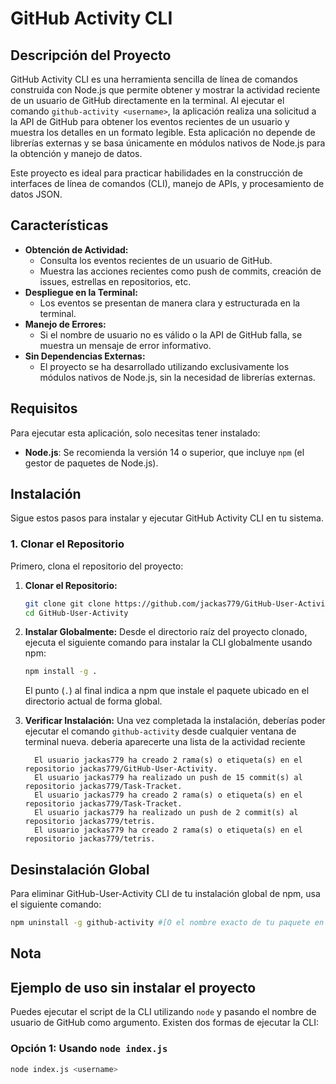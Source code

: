 # GitHub Activity CLI

## Descripción del Proyecto

GitHub Activity CLI es una herramienta sencilla de línea de comandos construida con Node.js que permite obtener y mostrar la actividad reciente de un usuario de GitHub directamente en la terminal. Al ejecutar el comando `github-activity <username>`, la aplicación realiza una solicitud a la API de GitHub para obtener los eventos recientes de un usuario y muestra los detalles en un formato legible. Esta aplicación no depende de librerías externas y se basa únicamente en módulos nativos de Node.js para la obtención y manejo de datos.

Este proyecto es ideal para practicar habilidades en la construcción de interfaces de línea de comandos (CLI), manejo de APIs, y procesamiento de datos JSON.

## Características

* **Obtención de Actividad:**
    * Consulta los eventos recientes de un usuario de GitHub.
    * Muestra las acciones recientes como push de commits, creación de issues, estrellas en repositorios, etc.
* **Despliegue en la Terminal:**
    * Los eventos se presentan de manera clara y estructurada en la terminal.
* **Manejo de Errores:**
    * Si el nombre de usuario no es válido o la API de GitHub falla, se muestra un mensaje de error informativo.
* **Sin Dependencias Externas:**
    * El proyecto se ha desarrollado utilizando exclusivamente los módulos nativos de Node.js, sin la necesidad de librerías externas.

## Requisitos

Para ejecutar esta aplicación, solo necesitas tener instalado:

* **Node.js**: Se recomienda la versión 14 o superior, que incluye `npm` (el gestor de paquetes de Node.js).

## Instalación

Sigue estos pasos para instalar y ejecutar GitHub Activity CLI en tu sistema.

### 1. Clonar el Repositorio

Primero, clona el repositorio del proyecto:

1.  **Clonar el Repositorio:**
    ```bash
    git clone git clone https://github.com/jackas779/GitHub-User-Activity.git
    cd GitHub-User-Activity
    ```

2.  **Instalar Globalmente:**
    Desde el directorio raíz del proyecto clonado, ejecuta el siguiente comando para instalar la CLI globalmente usando npm:
    ```bash
    npm install -g .
    ```
    El punto (`.`) al final indica a npm que instale el paquete ubicado en el directorio actual de forma global.

3.  **Verificar Instalación:**
    Una vez completada la instalación, deberías poder ejecutar el comando `github-activity` desde cualquier ventana de terminal nueva. 
    deberia aparecerte una lista de la actividad reciente

    ```
      El usuario jackas779 ha creado 2 rama(s) o etiqueta(s) en el repositorio jackas779/GitHub-User-Activity.
      El usuario jackas779 ha realizado un push de 15 commit(s) al repositorio jackas779/Task-Tracket.
      El usuario jackas779 ha creado 2 rama(s) o etiqueta(s) en el repositorio jackas779/Task-Tracket.
      El usuario jackas779 ha realizado un push de 2 commit(s) al repositorio jackas779/tetris.
      El usuario jackas779 ha creado 2 rama(s) o etiqueta(s) en el repositorio jackas779/tetris.
    ```

## Desinstalación Global

Para eliminar GitHub-User-Activity CLI de tu instalación global de npm, usa el siguiente comando:

```bash
npm uninstall -g github-activity #[O el nombre exacto de tu paquete en package.json]
```

## Nota 

## Ejemplo de uso sin instalar el proyecto

Puedes ejecutar el script de la CLI utilizando `node` y pasando el nombre de usuario de GitHub como argumento. Existen dos formas de ejecutar la CLI:

### Opción 1: Usando `node index.js`

```bash
node index.js <username>
